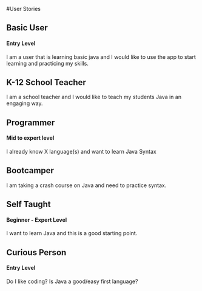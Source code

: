 #User Stories

## Basic User
#### Entry Level
I am a user that is learning basic java and I would like to use the app to start learning and practicing my skills.

## K-12 School Teacher
I am a school teacher and I would like to teach my students Java in an engaging way. 

## Programmer
#### Mid to expert level
I already know X language(s) and want to learn Java Syntax

## Bootcamper
I am taking a crash course on Java and need to practice syntax. 

## Self Taught
#### Beginner - Expert Level
I want to learn Java and this is a good starting point. 

## Curious Person
#### Entry Level
Do I like coding? Is Java a good/easy first language?
